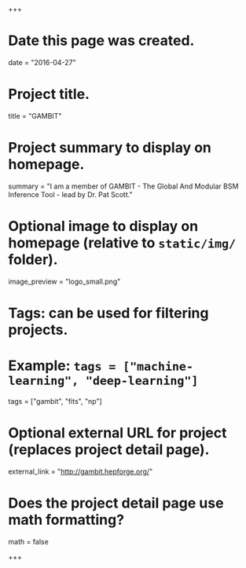 +++
# Date this page was created.
date = "2016-04-27"

# Project title.
title = "GAMBIT"

# Project summary to display on homepage.
summary = "I am a member of GAMBIT - The Global And Modular BSM Inference Tool - lead by Dr. Pat Scott."

# Optional image to display on homepage (relative to `static/img/` folder).
image_preview = "logo_small.png"

# Tags: can be used for filtering projects.
# Example: `tags = ["machine-learning", "deep-learning"]`
tags = ["gambit", "fits", "np"]

# Optional external URL for project (replaces project detail page).
external_link = "http://gambit.hepforge.org/"

# Does the project detail page use math formatting?
math = false

+++

